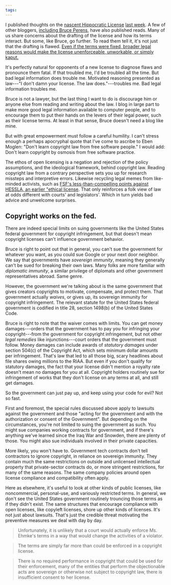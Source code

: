 ```yaml
---
tags:
---
```


I published thoughts on the [nascent Hippocratic License](https://firstdonoharm.dev/version/2/0/license.html) [last week](https://writing.kemitchell.com/2020/02/22/Hippocratic-2.0). A few of other bloggers, [including Bruce Perens](https://perens.com/2019/09/23/sorry-ms-ehmke-the-hippocratic-license-cant-work/), have also published reads.    Many of us share concerns about the drafting of the license and how its terms interact.  But some, like Bruce, go further.  To read them tell it, it's not just that the drafting is flawed.  [Even if the terms were fixed, broader legal reasons would make the license unenforceable, unworkable, or simply kaput.](https://perens.com/2019/10/12/invasion-of-the-ethical-licenses/)

It's perfectly natural for opponents of a new license to diagnose flaws and pronounce them fatal.  If that troubled me, I'd be troubled all the time.  But bad legal information does trouble me.  Motivated reasoning presented as law---"I don't damn your license.  The law does."---troubles me.  Bad legal information troubles me.

Bruce is not a lawyer, but the last thing I want to do is discourage him or anyone else from reading and writing about the law.  I blog in large part to make more good legal information available to computer people, and to encourage them to put their hands on the levers of their legal power, such as their license terms.  At least in that sense, Bruce doesn't need a blog like mine.

But with great empowerment must follow a careful humility.  I can't stress enough a perhaps apocryphal quote that I've come to ascribe to Eben Moglen:  "Don't learn copyright law from free software people."  I would add:  Don't learn copyright by osmosis from free software practice.

The ethos of open licensing is a negation and rejection of the policy assumptions, and the ideological framework, behind copyright law.  Reading copyright law from a contrary perspective sets you up for research missteps and interpretive errors.  Likewise recycling legal memes from like-minded activists, such as [FSF's less-than-compelling points against HESSLA, an earlier "ethical license](https://www.gnu.org/licenses/hessla.html).  That only reinforces a folk view of law at odds different with courts' and legislators'.  Which in turn yields bad advice and unwelcome surprises.

## Copyright works on the fed.

There are indeed special limits on suing governments like the United States federal government for copyright infringement, but that doesn't mean copyright licenses can't influence government behavior.

Bruce is right to point out that in general, you can't sue the government for whatever you want, as you could sue Google or your next door neighbor.  We say that governments have _sovereign immunity_, meaning they generally can't be sued for breaking their own laws.  Many folks are more familiar with _diplomatic immunity_, a similar privilege of diplomats and other government representatives abroad.  Same genre.

However, the government we're talking about is the same government that gives creators copyrights to motivate, compensate, and protect them.  That government actually _waives_, or gives up, its sovereign immunity for copyright infringement.  The relevant statute for the United States federal government is codified in title 28, section 1498(b) of the United States Code.

Bruce is right to note that the waiver comes with limits.  You can get money damages---orders that the government has to pay you for infringing your copyright---from the government for copyright infringement, but not other _legal remedies_ like injunctions---court orders that the government must follow.  Money damages can include awards of _statutory damages_ under section 504(c) of the Copyright Act, which sets minimum dollar amounts per infringement.  That's law that led to all those big, scary headlines about file shares owing millions to the RIAA.  But even if you don't qualify for statutory damages, the fact that your license didn't mention a royalty rate doesn't mean no damages for you at all.  Copyright holders routinely sue for infringement of works that they don't license on any terms at all, and still get damages.

So the government can just pay up, and keep using your code for evil?  Not so fast.

First and foremost, the special rules discussed above apply to lawsuits against the government and those "acting for the government and with the authorization or consent of the Government".  But depending on the circumstances, you're not limited to suing the government as such.  You might sue companies working contracts for government, and if there's anything we've learned since the Iraq War and Snowden, there are plenty of those.  You might also sue individuals involved in their private capacities.

More likely, you won't have to.  Government tech contracts don't tell contractors to ignore copyright, in reliance on sovereign immunity.  They contain much the same restrictions on outside and unlicensed intellectual property that private-sector contracts do, or more stringent restrictions, for many of the same reasons.  The same company policies around open license compliance and compatibility often apply.

Here as elsewhere, it's useful to look at other kinds of public licenses, like noncommercial, personal-use, and variously restricted terms.  In general, we don't see the United States government routinely trouncing those terms as if they didn't exist.  The same structures that encourage compliance with open licenses, like copyleft licenses, shore up other kinds of licenses.  It's not just about lawsuits.  That's just the credible threat motivating the preventive measures we deal with day by day.

> Unfortunately, it is unlikely that a court would actually enforce Ms. Ehmke's terms in a way that would change the activities of a violator.

> The terms are simply far more than could be enforced in a copyright license.

> There is no required performance in copyright that could be used for their enforcement, many of the entities that perform the objectionable acts are sovereign or otherwise not subject to copyright law, there is insufficient consent to her license.
